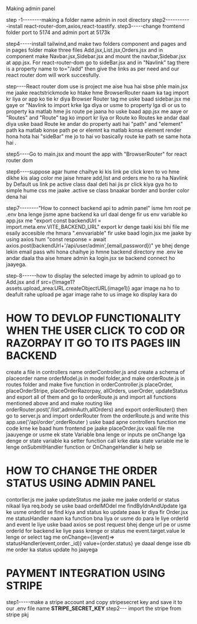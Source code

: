 Making admin panel

step -1--------making a folder name admin in root directory
step2-----------install react-router-dom,axios,react-toastify.
step3-----change fromtend folder port to 5174 and admin port at 5173k

step4-----install tailwind,and make two folders component and pages and in pages folder make three files Add.jsx,List.jsx,Orders.jsx and in component make Navbar.jsx,Sidebar.jsx and mount the navbar,Sidebar.jsx at app.jsx. For react-router-dom go to sideBar.jsx and in "Navlink" tag there is a property name to to="/add" then give the links as per need and our react router dom will work succesfully.

step----React router dom use is project me aise hua hai sbse phle main.jsx me jaake reactstrickmode ko htake hme BrowserRouter naam ka tag import kr liya or app ko tie kr diya Browser Router tag me  uske baad sidebar.jsx me gaye or "Navlink to import krke lga diya or usme to property lga di or us to property ka matlab hme jis route pe jaana ho uske baad app.jsx me aaye or "Routes" and "Route" tag ko import kr liya or Route ko Routes ke andar daal diya uske baad Route ke andar do property aati hai "path" and "element" path ka matlab konse path pe or elemnt ka matlab konsa element render hona hota hai "sideBar" me jo to hai vo basically route ke path se same hota hai . 

step5----Go to main.jsx and mount the app with "BrowserRouter" for react router dom

step6----suppose agar hume chaihye ki kis link pe click kren to vo hme dikhe kis alag color me jaise hmare add,list and orders me ho ra ha Navlink by Default us link pe active class daal deti hai jis pr click kiya gya ho to simple hume css me jaake .active se class bnaakar border and border color dena hai 


step7--------"How to connect backend api to admin panel" 
isme hm root pe .env bna lenge jisme apne backend ka url daal denge fir us env variable ko app.jsx me "export const
 backendUrl = import.meta.env.VITE_BACKEND_URL" export kr denge taaki kisi bhi file me esaily accesible rhe hmara ".envvariable" fir uske baad login.jsx me jaake by using axios hum "const response = await axios.post(backendUrl+'/api/user/admin',{email,password})" ye bhej denge lekin email pass whi hona chaihye jo hmne backend directory me .env ke andar daala tha aise hmare admin ka login.jsx se backend connect ho jaayega.

step-8------how to display the selected image by admin to upload
go to Add.jsx and if  src={!image1?assets.upload_area:URL.createObjectURL(image1)} agar image na ho to deafult rahe upload pe agar image rahe to us image ko display kara do 

 # HOW TO DEVLOP FUNCTIONALITY WHEN THE USER CLICK TO COD OR RAZORPAY IT GO TO ITS PAGES IIN BACKEND
create a file in controllers name orderController.js and create a schema of placeorder name  orderModel.js in model folder,and make orderRoute.js in routes folder and  make five function in orderController.js  placeOrder, placeOrderStripe, placeOrderRazorpay, allOrders, userOrder, updateStatus and export all of them and go to orderRoute.js and import all functions mentioned above and and make routing  like orderRouter.post('/list',adminAuth,allOrders) and export orderRouter() then go to server.js and import orderRouter from the orderRoute.js and  write this app.use('/api/order',orderRouter ) uske baad apne controllers function me code krne ke baad  hum frontend pe jaake placeOrder.jsx vaali file me jaauyenge or usme ek state Variable bna lenge or inputs pe onChange lga denge or state variable ka setter function call krke data state variable me le lenge onSubmitHandler function or OnChangeHandler ki help se


# HOW TO CHANGE THE ORDER STATUS USING ADMIN PANEL

contorller.js me jaake updateStatus me jaake me jaake  orderId or status nikaal liya req.body se uske baad ordelMOdel me findByIdnAndUpdate lga ke usme orderId se find kiya and status ko update  paas kr diya fir Order.jsx me statusHandler naam ka function bna liya or usme do para le liye orderId and event le liye uske baad axios se post request bhej denge url pe or usme orderId for backend ke liye pass krenge or status me event.target.value le lenge or select tag me onChange={(event)=> statusHandler(event,order._id)} value={order.status}  ye daaal denge isse db me order ka status update ho jaayega 



# PAYMENT INTEGRATION USING STRIPE

step1-----make a stripe account and copy stripesecret key and save it to our .env file name <b> STRIPE_SECRET_KEY </b>
step2--- import the stripe from stripe pkj 